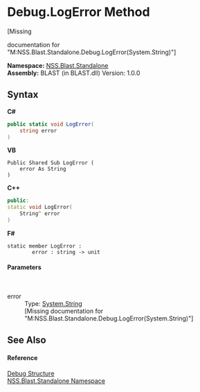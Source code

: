 # Debug.LogError Method 
 

\[Missing <summary> documentation for "M:NSS.Blast.Standalone.Debug.LogError(System.String)"\]

**Namespace:**&nbsp;<a href="527694ae-dd41-3334-e017-544f5a810383.md">NSS.Blast.Standalone</a><br />**Assembly:**&nbsp;BLAST (in BLAST.dll) Version: 1.0.0

## Syntax

**C#**<br />
``` C#
public static void LogError(
	string error
)
```

**VB**<br />
``` VB
Public Shared Sub LogError ( 
	error As String
)
```

**C++**<br />
``` C++
public:
static void LogError(
	String^ error
)
```

**F#**<br />
``` F#
static member LogError : 
        error : string -> unit 

```


#### Parameters
&nbsp;<dl><dt>error</dt><dd>Type: <a href="https://docs.microsoft.com/dotnet/api/system.string" target="_blank" rel="noopener noreferrer">System.String</a><br />\[Missing <param name="error"/> documentation for "M:NSS.Blast.Standalone.Debug.LogError(System.String)"\]</dd></dl>

## See Also


#### Reference
<a href="d3322ed8-9bfc-dc56-5fd8-617a346bbf3a.md">Debug Structure</a><br /><a href="527694ae-dd41-3334-e017-544f5a810383.md">NSS.Blast.Standalone Namespace</a><br />